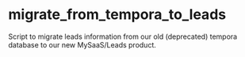 # migrate_from_tempora_to_leads
Script to migrate leads information from our old (deprecated) tempora database to our new MySaaS/Leads product.
